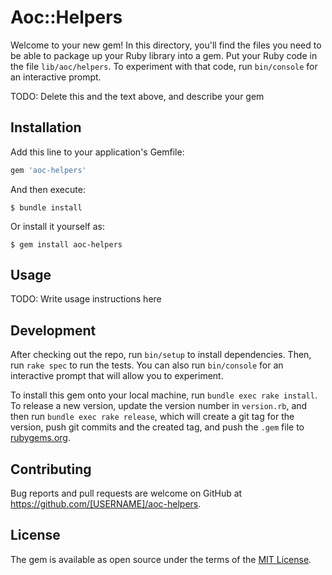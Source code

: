 # Aoc::Helpers

Welcome to your new gem! In this directory, you'll find the files you need to be able to package up your Ruby library into a gem. Put your Ruby code in the file `lib/aoc/helpers`. To experiment with that code, run `bin/console` for an interactive prompt.

TODO: Delete this and the text above, and describe your gem

## Installation

Add this line to your application's Gemfile:

```ruby
gem 'aoc-helpers'
```

And then execute:

    $ bundle install

Or install it yourself as:

    $ gem install aoc-helpers

## Usage

TODO: Write usage instructions here

## Development

After checking out the repo, run `bin/setup` to install dependencies. Then, run `rake spec` to run the tests. You can also run `bin/console` for an interactive prompt that will allow you to experiment.

To install this gem onto your local machine, run `bundle exec rake install`. To release a new version, update the version number in `version.rb`, and then run `bundle exec rake release`, which will create a git tag for the version, push git commits and the created tag, and push the `.gem` file to [rubygems.org](https://rubygems.org).

## Contributing

Bug reports and pull requests are welcome on GitHub at https://github.com/[USERNAME]/aoc-helpers.

## License

The gem is available as open source under the terms of the [MIT License](https://opensource.org/licenses/MIT).
